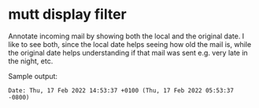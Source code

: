 # mutt display filter

Annotate incoming mail by showing both the local and the original date. I like to see both, since
the local date helps seeing how old the mail is, while the original date helps understanding if that
mail was sent e.g. very late in the night, etc.

Sample output:

```
Date: Thu, 17 Feb 2022 14:53:37 +0100 (Thu, 17 Feb 2022 05:53:37 -0800)
```
